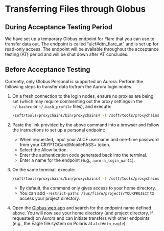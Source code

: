 # Transferring Files through Globus

## During Acceptance Testing Period

We have set up a temporary Globus endpoint for Flare that you can use to transfer data out. The endpoint is called "alcf#dtn_flare_at" and is set up for read-only access. The endpoint will be available throughout the acceptance testing (AT) period and will be shut down after AT concludes.

## Before Acceptance Testing

Currently, only Globus Personal is supported on Aurora. Perform the following steps to transfer data to/from the Aurora login nodes.

1. On a fresh connection to the login nodes, ensure no proxies are being set (which may require commenting out the proxy settings in the `~/.bashrc` or `~/.bash_profile` files), and execute:

    ```bash
    /soft/tools/proxychains/bin/proxychains4 -f /soft/tools/proxychains/etc/proxychains.conf /soft/tools/globusconnect/globusconnect -setup --no-gui
    ```

2. Paste the link provided by the above command into a browser and follow the instructions to set up a personal endpoint:
    * When requested, input your ALCF username and one-time password from your CRYPTOCard/MobilePASS+ token.
    * Select the Allow button.
    * Enter the authentication code generated back into the terminal.
    * Enter a name for the endpoint (e.g., `aurora_login_uan11`).

3. On the same terminal, execute:

    ```bash
    /soft/tools/proxychains/bin/proxychains4 -f /soft/tools/proxychains/etc/proxychains.conf /soft/tools/globusconnect/globusconnect -start &
    ```

    * By default, the command only gives access to your home directory.
    * You can add `-restrict-paths /lus/flare/projects/YOURPROJECT` to access your project directory.

4. Open the [Globus web app](https://app.globus.org/file-manager?destination_id=05d2c76a-e867-4f67-aa57-76edeb0beda0) and search for the endpoint name defined above. You will now see your home directory (and project directory, if requested) on Aurora and can initiate transfers with other endpoints (e.g., the Eagle file system on Polaris at `alcf#dtn_eagle`).